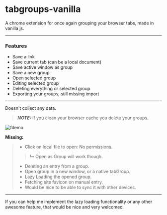 # tabgroups-vanilla
A chrome extension for once again grouping your browser tabs, made in vanilla js.

---

### Features
* Save a link
* Save current tab (can be a local document)
* Save active window as group
* Save a new group
* Open selected group
* Editing selected group
* Deleting everything or selected group
* Exporting your groups, still missing import
---
Doesn't collect any data. 
> **_NOTE:_** If you clean your browser cache you delete your groups. <br/>


![fdemo](https://user-images.githubusercontent.com/63891306/216790783-b602c365-caa2-4845-837f-b193a81e4a34.gif)



**Missing:**
 > * Click on local file to open: No permissions.
 > >  ↳ Open as Group will work though.
 > * Deleting an entry from a group.
 > * Open group in a new window, or a native tabGroup.
 > * Lazy Loading the opened group.
 > * Fetching site favicon on manual entry.
 > * Would be nice to be able to sync it with other devices.
 
 
---

If you can help me implement the lazy loading functionality or any other awesome feature, that would be nice and very welcomed.


